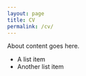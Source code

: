```yaml
---
layout: page
title: CV
permalink: /cv/
---
```


About content goes here.

* A list item
* Another list item